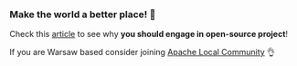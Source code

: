 ### Make the world a better place! 🚀

Check this [article](https://bit.ly/30F9fet) to see why **you should engage in open-source project**! 

If you are Warsaw based consider joining [Apache Local Community](https://bit.ly/3jEKmIC) 👌

<!--
**turbaszek/turbaszek** is a ✨ _special_ ✨ repository because its `README.md` (this file) appears on your GitHub profile.

Here are some ideas to get you started:

- 🔭 I’m currently working on ...
- 🌱 I’m currently learning ...
- 👯 I’m looking to collaborate on ...
- 🤔 I’m looking for help with ...
- 💬 Ask me about ...
- 📫 How to reach me: ...
- 😄 Pronouns: ...
- ⚡ Fun fact: ...
-->
